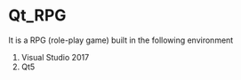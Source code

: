 # Qt_RPG
It is a RPG (role-play game) built in the following environment  
1. Visual Studio 2017  
2. Qt5
